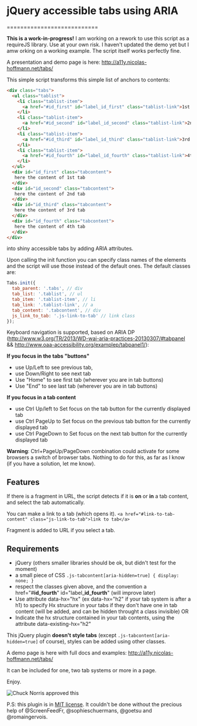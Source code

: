 # jQuery accessible tabs using ARIA
===========================

__This is a work-in-progress!__
I am working on a rework to use this script as a requireJS library. Use at your own risk.
I haven't updated the demo yet but I amw orking on a working example.
The script itself works perfectly fine.

A presentation and demo page is here: http://a11y.nicolas-hoffmann.net/tabs/

This simple script transforms this simple list of anchors to contents:

```html
<div class="tabs">
  <ul class="tablist">
    <li class="tablist-item">
      <a href="#id_first" id="label_id_first" class="tablist-link">1st tab</a>
    </li>
    <li class="tablist-item">
      <a href="#id_second" id="label_id_second" class="tablist-link">2nd tab</a>
    </li>
    <li class="tablist-item">
      <a href="#id_third" id="label_id_third" class="tablist-link">3rd tab</a>
    </li>
    <li class="tablist-item">
      <a href="#id_fourth" id="label_id_fourth" class="tablist-link">4th tab</a>
    </li>
  </ul>
  <div id="id_first" class="tabcontent">
   here the content of 1st tab
  </div>
  <div id="id_second" class="tabcontent">
   here the content of 2nd tab
  </div>
  <div id="id_third" class="tabcontent">
   here the content of 3rd tab
  </div>
  <div id="id_fourth" class="tabcontent">
   here the content of 4th tab
  </div>
</div>
```
into shiny accessible tabs by adding ARIA attributes.

Upon calling the init function you can specify class names of the elements and the script will use those instead of the default ones.
The default classes are:

```javascript
Tabs.init({
  tab_parent: '.tabs', // div
  tab_list: '.tablist', // ul
  tab_item: '.tablist-item', // li
  tab_link: '.tablist-link', // a
  tab_content: '.tabcontent', // div
  js_link_to_tab: '.js-link-to-tab' // link class
});
```

Keyboard navigation is supported, based on ARIA DP (http://www.w3.org/TR/2013/WD-wai-aria-practices-20130307/#tabpanel && http://www.oaa-accessibility.org/examplep/tabpanel1/):

__If you focus in the tabs "buttons"__
- use Up/Left to see previous tab,
- use Down/Right to see next tab
- Use "Home" to see first tab (wherever you are in tab buttons)
- Use "End" to see last tab (wherever you are in tab buttons)

__If you focus in a tab content__
- use Ctrl Up/left to Set focus on the tab button for the currently displayed tab
- use Ctrl PageUp to Set focus on the previous tab button for the currently displayed tab
- use Ctrl PageDown to Set focus on the next tab button for the currently displayed tab

__Warning__: Ctrl+PageUp/PageDown combination could activate for some browsers a switch of browser tabs. Nothing to do for this, as far as I know (if you have a solution, let me know).

## Features

If there is a fragment in URL, the script detects if it is **on** or **in** a tab content, and select the tab automatically.

You can make a link to a tab (which opens it). ```<a href="#link-to-tab-content" class="js-link-to-tab">link to tab</a>```

Fragment is added to URL if you select a tab.

## Requirements

- jQuery (others smaller libraries should be ok, but didn't test for the moment)
- a small piece of CSS `` .js-tabcontent[aria-hidden=true] { display: none; } ``
- respect the classes given above, and the convention a href="#**id_fourth**" id="label&#95;**id_fourth**" (will improve later)
- Use attribute data-hx="hx" (ex data-hx="h2" if your tab system is after a h1) to specify Hx structure in your tabs if they don't have one in tab content (will be added, and can be hidden throught a class invisible) OR
- Indicate the hx structure contained in your tab contents, using the attribute data-existing-hx="h2"

This jQuery plugin __doesn't style tabs__ (except ``.js-tabcontent[aria-hidden=true]`` of course), styles can be added using other classes.

A demo page is here with full docs and examples: http://a11y.nicolas-hoffmann.net/tabs/

It can be included for one, two tab systems or more in a page.

Enjoy.

<img src="http://www.nicolas-hoffmann.net/bordel/chuck-norris1.jpg" alt="Chuck Norris approved this" />

P.S: this plugin is in [MIT license](https://github.com/nico3333fr/jquery-accessible-tabs-aria/blob/master/LICENSE). It couldn't be done without the precious help of @ScreenFeedFr, @sophieschuermans, @goetsu and @romaingervois.
